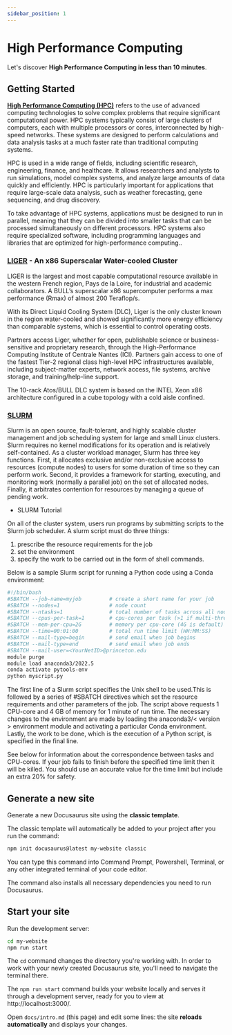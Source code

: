 ```yaml
---
sidebar_position: 1
---
```


# High Performance Computing

Let's discover **High Performance Computing in less than 10 minutes**.

## Getting Started

**[High Performance Computing (HPC)](https://en.wikipedia.org/wiki/High-performance_computing)** refers to the use of advanced computing technologies to solve complex problems that require significant computational power. HPC systems typically consist of large clusters of computers, each with multiple processors or cores, interconnected by high-speed networks. These systems are designed to perform calculations and data analysis tasks at a much faster rate than traditional computing systems.

HPC is used in a wide range of fields, including scientific research, engineering, finance, and healthcare. It allows researchers and analysts to run simulations, model complex systems, and analyze large amounts of data quickly and efficiently. HPC is particularly important for applications that require large-scale data analysis, such as weather forecasting, gene sequencing, and drug discovery.

To take advantage of HPC systems, applications must be designed to run in parallel, meaning that they can be divided into smaller tasks that can be processed simultaneously on different processors. HPC systems also require specialized software, including programming languages and libraries that are optimized for high-performance computing..

### [LIGER](https://supercomputing.ec-nantes.fr/liger) - An x86 Superscalar Water-cooled Cluster

LIGER is the largest and most capable computational resource available in the western French region, Pays de la Loire, for industrial and academic collaborators. A BULL’s superscalar x86 supercomputer performs a max performance (Rmax) of almost 200 Teraflop/s.

With its Direct Liquid Cooling System (DLC), Liger is the only cluster known in the region water-cooled and showed significantly more energy efficiency than comparable systems, which is essential to control operating costs.

Partners access Liger, whether for open, publishable science or business-sensitive and proprietary research, through the High-Performance Computing Institute of Centrale Nantes (ICI). Partners gain access to one of the fastest Tier-2 regional class high-level HPC infrastructures available, including subject-matter experts, network access, file systems, archive storage, and training/help-line support.

The 10-rack Atos/BULL DLC system is based on the INTEL Xeon x86 architecture configured in a cube topology with a cold aisle confined.

### [SLURM](https://slurm.schedmd.com/documentation.html) 
Slurm is an open source, fault-tolerant, and highly scalable cluster management and job scheduling system for large and small Linux clusters. Slurm requires no kernel modifications for its operation and is relatively self-contained. As a cluster workload manager, Slurm has three key functions. First, it allocates exclusive and/or non-exclusive access to resources (compute nodes) to users for some duration of time so they can perform work. Second, it provides a framework for starting, executing, and monitoring work (normally a parallel job) on the set of allocated nodes. Finally, it arbitrates contention for resources by managing a queue of pending work.

  - SLURM Tutorial

  On all of the cluster system, users run programs by submitting scripts to the Slurm job scheduler. A slurm script must do three things:
  1. prescribe the resource requirements for the job
  2. set the environment
  3. specify the work to be carried out in the form of shell commands.

  Below is a sample Slurm script for running a Python code using a Conda environment:

```bash
#!/bin/bash
#SBATCH --job-name=myjob         # create a short name for your job
#SBATCH --nodes=1                # node count
#SBATCH --ntasks=1               # total number of tasks across all nodes
#SBATCH --cpus-per-task=1        # cpu-cores per task (>1 if multi-threaded tasks)
#SBATCH --mem-per-cpu=2G         # memory per cpu-core (4G is default)
#SBATCH --time=00:01:00          # total run time limit (HH:MM:SS)
#SBATCH --mail-type=begin        # send email when job begins
#SBATCH --mail-type=end          # send email when job ends
#SBATCH --mail-user=<YourNetID>@princeton.edu
module purge
module load anaconda3/2022.5
conda activate pytools-env
python myscript.py
```
The first line of a Slurm script specifies the Unix shell to be used.This is followed by a series of #SBATCH directives which set the resource requirements and other parameters of the job. The script above requests 1 CPU-core and 4 GB of memory for 1 minute of run time. The necessary changes to the environment are made by loading the anaconda3/< version > environment module and activating a particular Conda environment. Lastly, the work to be done, which is the execution of a Python script, is specified in the final line.

See below for information about the correspondence between tasks and CPU-cores. If your job fails to finish before the specified time limit then it will be killed. You should use an accurate value for the time limit but include an extra 20% for safety. 


## Generate a new site

Generate a new Docusaurus site using the **classic template**.

The classic template will automatically be added to your project after you run the command:

```bash
npm init docusaurus@latest my-website classic
```

You can type this command into Command Prompt, Powershell, Terminal, or any other integrated terminal of your code editor.

The command also installs all necessary dependencies you need to run Docusaurus.

## Start your site

Run the development server:

```bash
cd my-website
npm run start
```

The `cd` command changes the directory you're working with. In order to work with your newly created Docusaurus site, you'll need to navigate the terminal there.

The `npm run start` command builds your website locally and serves it through a development server, ready for you to view at http://localhost:3000/.

Open `docs/intro.md` (this page) and edit some lines: the site **reloads automatically** and displays your changes.
